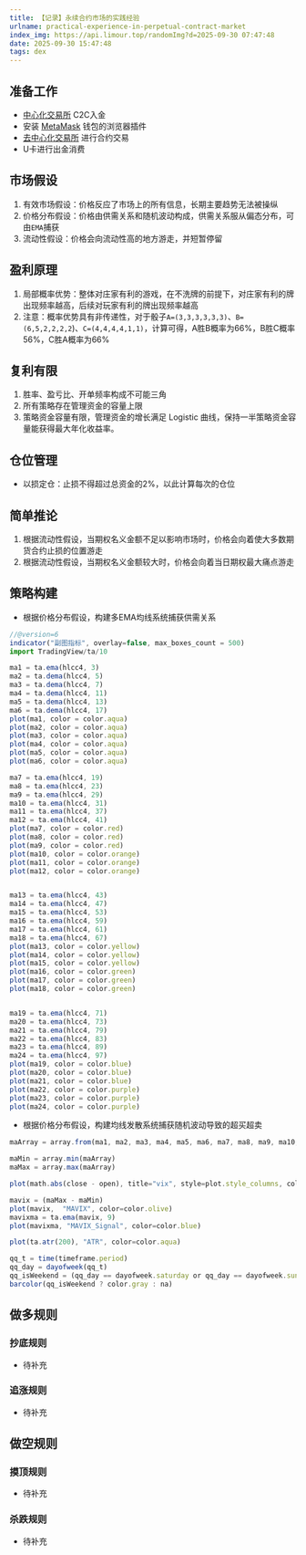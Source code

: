 ```yaml
---
title: 【记录】永续合约市场的实践经验
urlname: practical-experience-in-perpetual-contract-market
index_img: https://api.limour.top/randomImg?d=2025-09-30 07:47:48
date: 2025-09-30 15:47:48
tags: dex
---
```

## 准备工作
+ [中心化交易所](https://www.binance.com) C2C入金 
+ 安装 [MetaMask](https://metamask.io) 钱包的浏览器插件
+ [去中心化交易所](https://app.hyperliquid.xyz) 进行合约交易
+ U卡进行出金消费
## 市场假设
1. 有效市场假设：价格反应了市场上的所有信息，长期主要趋势无法被操纵
2. 价格分布假设：价格由供需关系和随机波动构成，供需关系服从偏态分布，可由`EMA`捕获
3. 流动性假设：价格会向流动性高的地方游走，并短暂停留
## 盈利原理
1. 局部概率优势：整体对庄家有利的游戏，在不洗牌的前提下，对庄家有利的牌出现频率越高，后续对玩家有利的牌出现频率越高
2. 注意：概率优势具有非传递性，对于骰子`A=(3,3,3,3,3,3)`、`B=(6,5,2,2,2,2`)、`C=(4,4,4,4,1,1)`，计算可得，A胜B概率为66%，B胜C概率56%，C胜A概率为66%
## 复利有限
1. 胜率、盈亏比、开单频率构成不可能三角
2. 所有策略存在管理资金的容量上限
3. 策略资金容量有限，管理资金的增长满足 Logistic 曲线，保持一半策略资金容量能获得最大年化收益率。
## 仓位管理
+ 以损定仓：止损不得超过总资金的2%，以此计算每次的仓位
## 简单推论
1. 根据流动性假设，当期权名义金额不足以影响市场时，价格会向着使大多数期货合约止损的位置游走
2. 根据流动性假设，当期权名义金额较大时，价格会向着当日期权最大痛点游走
## 策略构建
+ 根据价格分布假设，构建多EMA均线系统捕获供需关系
```js
//@version=6
indicator("副图指标", overlay=false, max_boxes_count = 500)
import TradingView/ta/10

ma1 = ta.ema(hlcc4, 3)
ma2 = ta.dema(hlcc4, 5)
ma3 = ta.dema(hlcc4, 7)
ma4 = ta.dema(hlcc4, 11)
ma5 = ta.dema(hlcc4, 13)
ma6 = ta.dema(hlcc4, 17)
plot(ma1, color = color.aqua)
plot(ma2, color = color.aqua)
plot(ma3, color = color.aqua)
plot(ma4, color = color.aqua)
plot(ma5, color = color.aqua)
plot(ma6, color = color.aqua)

ma7 = ta.ema(hlcc4, 19)
ma8 = ta.ema(hlcc4, 23)
ma9 = ta.ema(hlcc4, 29)
ma10 = ta.ema(hlcc4, 31)
ma11 = ta.ema(hlcc4, 37)
ma12 = ta.ema(hlcc4, 41)
plot(ma7, color = color.red)
plot(ma8, color = color.red)
plot(ma9, color = color.red)
plot(ma10, color = color.orange)
plot(ma11, color = color.orange)
plot(ma12, color = color.orange)


ma13 = ta.ema(hlcc4, 43)
ma14 = ta.ema(hlcc4, 47)
ma15 = ta.ema(hlcc4, 53)
ma16 = ta.ema(hlcc4, 59)
ma17 = ta.ema(hlcc4, 61)
ma18 = ta.ema(hlcc4, 67)
plot(ma13, color = color.yellow)
plot(ma14, color = color.yellow)
plot(ma15, color = color.yellow)
plot(ma16, color = color.green)
plot(ma17, color = color.green)
plot(ma18, color = color.green)


ma19 = ta.ema(hlcc4, 71)
ma20 = ta.ema(hlcc4, 73)
ma21 = ta.ema(hlcc4, 79)
ma22 = ta.ema(hlcc4, 83)
ma23 = ta.ema(hlcc4, 89)
ma24 = ta.ema(hlcc4, 97)
plot(ma19, color = color.blue)
plot(ma20, color = color.blue)
plot(ma21, color = color.blue)
plot(ma22, color = color.purple)
plot(ma23, color = color.purple)
plot(ma24, color = color.purple)
```
+ 根据价格分布假设，构建均线发散系统捕获随机波动导致的超买超卖
```js
maArray = array.from(ma1, ma2, ma3, ma4, ma5, ma6, ma7, ma8, ma9, ma10, ma11, ma12, ma13, ma14, ma15, ma16, ma17, ma18, ma19, ma20, ma21, ma22, ma23, ma24)

maMin = array.min(maArray)
maMax = array.max(maArray)

plot(math.abs(close - open), title="vix", style=plot.style_columns, color=close > open ? color.lime : color.red)

mavix = (maMax - maMin)
plot(mavix,  "MAVIX", color=color.olive)
mavixma = ta.ema(mavix, 9)
plot(mavixma, "MAVIX_Signal", color=color.blue)

plot(ta.atr(200), "ATR", color=color.aqua)

qq_t = time(timeframe.period)
qq_day = dayofweek(qq_t)
qq_isWeekend = (qq_day == dayofweek.saturday or qq_day == dayofweek.sunday)
barcolor(qq_isWeekend ? color.gray : na)
```
## 做多规则
### 抄底规则
+ 待补充
### 追涨规则
+ 待补充
## 做空规则
### 摸顶规则
+ 待补充
### 杀跌规则
+ 待补充